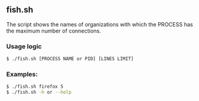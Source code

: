 
## fish.sh 
The script shows the names of organizations with which the PROCESS has the maximum number of connections.

### Usage logic
```sh
$ ./fish.sh [PROCESS NAME or PID] [LINES LIMIT]
```

### Examples:
```sh
$ ./fish.sh firefox 5
$ ./fish.sh -h or --help
```
